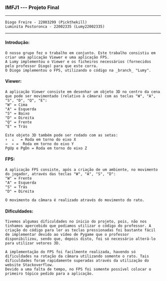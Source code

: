 ### **IMFJ1 --- Projeto Final**
---

    Diogo Freire - 22003299 (Pickthekill)
    Luminita Postoronca - 22002335 (Lumy22002335)
---
#### **Introdução:**
    O nosso grupo fez o trabalho em conjunto. Este trabalho consistiu em criar uma aplicação Viewer e uma aplicação FPS. 
    A Lumy implementou o Viewer e os ficheiros necessários (fornecidos pelo professor Diogo) para que este corra. 
    O Diogo implementou o FPS, utilizando o código na _branch_ "Lumy".

#### **Viewer:** 

    A aplicação Viewer consiste em desenhar um objeto 3D no centro da cena que pode ser movimentado (relativo à câmara) com as teclas "W", "A", "S", "D", "Q", "E":
    "W" = Cima
    "A" = Esquerda
    "S" = Baixo
    "D" = Direita
    "Q" = Frente
    "E" = Trás
    
    Este objeto 3D também pode ser rodado com as setas:
    ↑  ↓   = Roda em torno do eixo X
    →  ← =  Roda em torno do eixo Y
    PgUp e PgDn = Roda em torno do eixo Z
    
#### **FPS:**

    A aplicação FPS consiste, após a criação de um ambiente, no movimento do jogador, através das teclas "W", "A", "S", "D":
    "W" = Frente
    "A" = Esquerda
    "S" = Trás
    "D" = Direita
    
    O movimento da câmara é realizado através do movimento do rato.
    
#### **Dificuldades:**
    
    Tivemos algumas dificuldades no ínicio do projeto, pois, não nos tinhamos apercebido que podiamos utilizar o código do professor. A criação do código para ler as teclas pressionadas foi bastante fácil de implementar devido ao vídeo de Pygame que o professor disponibilizou, sendo que, depois disto, foi só necessário alterá-lo para utilizar vetores 3D.
    
    A implementação do FPS foi facilmente realizada, havendo só dificuldades na rotação da câmara utilizando somente o rato. Tais dificuldades foram rapidamente superadas através da utilização do website Stackoverflow.
    Devido a uma falta de tempo, no FPS foi somente possível colocar o primeiro tópico pedido para a aplicação.
    